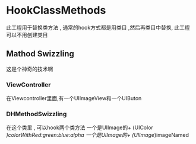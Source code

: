 HookClassMethods
===================================  
  此工程用于替换类方法 , 通常的hook方式都是用类目 ,然后再类目中替换, 此工程可以不用创建类目 
  
    
Mathod Swizzling  
-----------------------------------  
  这是个神奇的技术啊
### ViewController  
  在Viewcontroller里面,有一个UIImageView和一个UIButon  
  
### DHMethodSwizzling
  在这个类里 , 可以hook两个类方法 一个是UIImage的+ (UIColor *)colorWithRed:green:blue:alpha 
  一个是UIImage的+ (UIImage*)imageNamed

